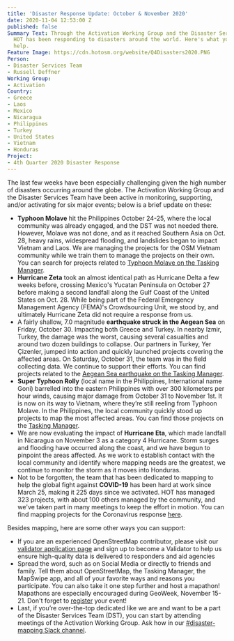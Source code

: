 ```yaml
---
title: 'Disaster Response Update: October & November 2020'
date: 2020-11-04 12:53:00 Z
published: false
Summary Text: Through the Activation Working Group and the Disaster Services Team,
  HOT has been responding to disasters around the world. Here's what you can do to
  help.
Feature Image: https://cdn.hotosm.org/website/Q4Disasters2020.PNG
Person:
- Disaster Services Team
- Russell Deffner
Working Group:
- Activation
Country:
- Greece
- Laos
- Mexico
- Nicaragua
- Philippines
- Turkey
- United States
- Vietnam
- Honduras
Project:
- 4th Quarter 2020 Disaster Response
---
```


The last few weeks have been especially challenging given the high number of disasters occurring around the globe. The Activation Working Group and the Disaster Services Team have been active in monitoring, supporting, and/or activating for six major events; below is a brief update on these:
* **Typhoon Molave** hit the Philippines October 24-25, where the local community was already engaged, and the DST was not needed there. However, Molave was not done, and as it reached Southern Asia on Oct. 28, heavy rains, widespread flooding, and landslides began to impact Vietnam and Laos. We are managing the projects for the OSM Vietnam community while we train them to manage the projects on their own. You can search for projects related to [Typhoon Molave on the Tasking Manager](https://tasks.hotosm.org/explore?text=Molave). 
* **Hurricane Zeta** took an almost identical path as Hurricane Delta a few weeks before, crossing Mexico's Yucatan Peninsula on October 27 before making a second landfall along the Gulf Coast of the United States on Oct. 28. While being part of the Federal Emergency Management Agency (FEMA)'s Crowdsourcing Unit, we stood by, and ultimately Hurricane Zeta did not require a response from us.
* A fairly shallow, 7.0 magnitude **earthquake struck in the Aegean Sea** on Friday, October 30. Impacting both Greece and Turkey. In nearby Izmir, Turkey, the damage was the worst, causing several casualties and around two dozen buildings to collapse. Our partners in Turkey, Yer Çizenler, jumped into action and quickly launched projects covering the affected areas. On Saturday, October 31, the team was in the field collecting data. We continue to support their efforts. You can find projects related to the [Aegean Sea earthquake on the Tasking Manager](https://tasks.hotosm.org/explore?text=Izmir). 
* **Super Typhoon Rolly** (local name in the Philippines, International name Goni) barrelled into the eastern Philippines with over 300 kilometers per hour winds, causing major damage from October 31 to November 1st. It is now on its way to Vietnam, where they’re still reeling from Typhoon Molave. In the Philippines, the local community quickly stood up projects to map the most affected areas. You can find those projects on the [Tasking Manager](https://tasks.hotosm.org/explore?text=RollyPH). 
* We are now evaluating the impact of **Hurricane Eta**, which made landfall in Nicaragua on November 3 as a category 4 Hurricane. Storm surges and flooding have occurred along the coast, and we have begun to pinpoint the areas affected. As we work to establish contact with the local community and identify where mapping needs are the greatest, we continue to monitor the storm as it moves into Honduras.
* Not to be forgotten, the team that has been dedicated to mapping to help the global fight against **COVID-19** has been hard at work since March 25, making it 225 days since we activated. HOT has managed 323 projects, with about 100 others managed by the community, and we've taken part in many meetings to keep the effort in motion. You can find mapping projects for the Coronavirus response [here](https://tasks.hotosm.org/explore?text=covid). 

Besides mapping, here are some other ways you can support:
* If you are an experienced OpenStreetMap contributor, please visit our [validator application page](https://bit.ly/HOTValidators) and sign up to become a Validator to help us ensure high-quality data is delivered to responders and aid agencies
* Spread the word, such as on Social Media or directly to friends and family. Tell them about OpenStreetMap, the Tasking Manager, the MapSwipe app, and all of your favorite ways and reasons you participate. You can also take it one step further and host a mapathon! Mapathons are especially encouraged during GeoWeek, November 15-21. Don't forget to [register](https://docs.google.com/forms/d/e/1FAIpQLSd0o_FrsoGlpqKlG9q1WumFV8sW8P9yhH4Udln_1fQbYjXn9A/viewform) your event!
* Last, if you’re over-the-top dedicated like we are and want to be a part of the Disaster Services Team (DST), you can start by attending meetings of the Activation Working Group. Ask how in our [#disaster-mapping Slack channel](https://slack.hotosm.org).